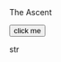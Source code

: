 <!DOCTYPE html>

<html>
<script src="stats.js"></script>


<!--
Page setup
-->

<head>The Ascent</head>
<p>

  <button onclick="findstr()"> click me </button>
</p>

<p>
  <div id="str"> str</div>
</p>
</html>
